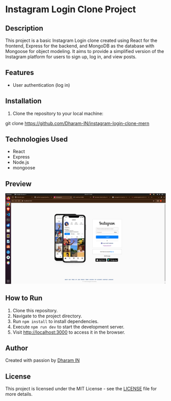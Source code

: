 # Instagram Login Clone Project

## Description

This project is a basic Instagram Login clone created using React for the frontend, Express for the backend, and MongoDB as the database with Mongoose for object modeling. It aims to provide a simplified version of the Instagram platform for users to sign up, log in, and view posts.

## Features

- User authentication (log in)

## Installation
1. Clone the repository to your local machine:

git clone https://github.com/Dharam-IN/instagram-login-clone-mern

## Technologies Used

- React
- Express
- Node.js
- mongoose

## Preview

![Password Generator Preview](./Screenshots/preview.png)

## How to Run

1. Clone this repository.
2. Navigate to the project directory.
3. Run `npm install` to install dependencies.
4. Execute `npm run dev` to start the development server.
5. Visit [http://localhost:3000](http://localhost:3000) to access it in the browser.

## Author

Created with passion by [Dharam IN](https://github.com/Dharam-IN)

## License

This project is licensed under the MIT License - see the [LICENSE](LICENSE) file for more details.
